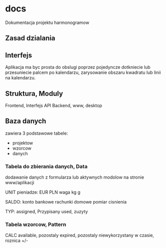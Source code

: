 # docs
Dokumentacja projektu harmonogramow




## Zasad dzialania

## Interfejs
Aplikacja ma byc prosta do obslugi
poprzez pojedyncze dotkniecie lub przesuniecie palcem po kalendarzu, zarysowanie obszaru kwadratu lub linii na kalendarzu.


## Struktura, Moduly
Frontend, Interfejs
API
Backend, www, desktop


## Baza danych
zawiera 3 podstawowe tabele:
+ projektow
+ wzorcow
+ danych


### Tabela do zbierania danych, Data
dodawanie danych z formularza lub aktywnych modolow na stronie www/aplikacji

UNIT
pieniadze: 
 EUR
 PLN
waga 
 kg
 g


SALDO:
 konto bankowe
 rachunki domowe
 pomiar cisnienia
 

TYP:
 assigned, Przypisany
 used, zuzyty



### Tabela wzorcow, Pattern


CALC
 available, pozostaly
 expired, pozostaly niewykorzystany w czasie, roznica +/-
 



